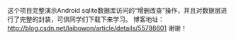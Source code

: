 这个项目完整演示Android sqlite数据库访问的“增删改查”操作，并且对数据层进行了完整的封装，可供同学们下载下来学习。
博客地址：http://blog.csdn.net/laibowon/article/details/55798601
谢谢！

